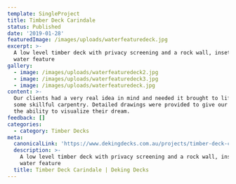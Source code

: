 ```yaml
---
template: SingleProject
title: Timber Deck Carindale
status: Published
date: '2019-01-28'
featuredImage: /images/uploads/waterfeaturedeck.jpg
excerpt: >-
  A low level timber deck with privacy screening and a rock wall, inset with a
  water feature
gallery:
  - image: /images/uploads/waterfeaturedeck2.jpg
  - image: /images/uploads/waterfeaturedeck3.jpg
  - image: /images/uploads/waterfeaturedeck.jpg
content: >-
  Our clients had a very real idea in mind and needed it brought to life with
  some skillful carpentry. Detailed drawings were provided to give our clients
  the ability to visualize their dream.
feedback: []
categories:
  - category: Timber Decks
meta:
  canonicalLink: 'https://www.dekingdecks.com.au/projects/timber-deck-carindale/'
  description: >-
    A low level timber deck with privacy screening and a rock wall, inset with a
    water feature
  title: Timber Deck Carindale | Deking Decks
---
```


